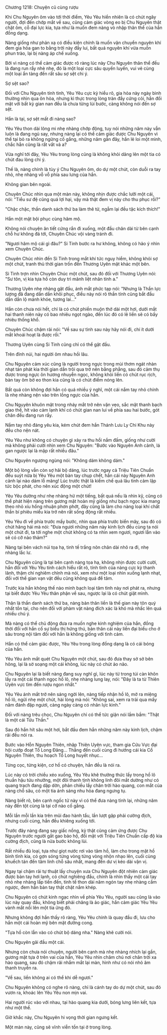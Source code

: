 




Chương 1218: Chuyện cũ cùng rượu


Khi Chu Nguyên ôm vào tới thời điểm, Yêu Yêu hiển nhiên là có chút ngây người, đợi đến chớp mắt về sau, cũng cảm giác vòng eo bị Chu Nguyên thật chặt ôm, cỗ đại lực kia, tựa như là muốn đem nàng vò nhập thân thể của hắn đồng dạng.

Nàng giống như phản xạ có điều kiện chính là muốn vận chuyển nguyên khí đem gia hỏa gan to bằng trời này đẩy lui, bất quá nguyên khí vừa muốn phun trào, lại bị nàng áp chế xuống.

Bởi vì nàng có thể cảm giác được rõ ràng lúc này Chu Nguyên thân thể đều là đang run rẩy nhè nhẹ, đó là một loại cực sâu quyến luyến, vui vẻ cùng một loại ẩn tàng đến rất sâu sợ sệt chi ý.

Sợ sệt sao?

Đối với Chu Nguyên tính tình, Yêu Yêu cực kỳ hiểu rõ, gia hỏa này ngày bình thường nhìn qua ôn hòa, nhưng kì thực trong lòng tràn đầy cứng cỏi, hắn đối mặt với bất kỳ gian nan đều là chưa từng lùi bước, càng không nói đến sợ sệt.

Hắn là tại, sợ sệt mất đi nàng sao?

Yêu Yêu thon dài lông mi nhẹ nhàng chớp động, tuy nói những năm này vẫn luôn là đang ngủ say, nhưng nàng lại có thể cảm giác được Chu Nguyên vì thế tại bỏ ra không ngừng cố gắng, những năm gần đây, hắn lẻ loi một mình, chắc hẳn cũng là rất vất vả a?

Vừa nghĩ tới đây, Yêu Yêu trong lòng cũng là không khỏi dâng lên một tia có chút đau lòng chi ý.

Thế là, nàng chính là tùy ý Chu Nguyên ôm, do dự một chút, còn duỗi ra tay nhỏ, nhẹ nhàng vỗ vỗ phía sau lưng của hắn.

Không gian bên ngoài.

Chuyên Chúc nhìn qua một màn này, không nhịn được chắc lưỡi một cái, nói: "Tiểu sư đệ cũng quá lợi hại, vậy mà thật đem vị này cho thu phục rồi?"

"Chậc chậc, thần danh sách thứ ba làm thê tử, ngẫm lại đều tặc kích thích!"

Hắn một mặt bội phục cùng hâm mộ.

Không nói chuyện ân tiết cứng rắn đi xuống, một đầu chân dài từ bên cạnh chỗ hư không đá tới, Chuyên Chúc vội vàng tránh đi.

"Ngươi hâm mộ cái gì đâu?" Si Tinh bước ra hư không, không có hảo ý nhìn xem Chuyên Chúc.

Chuyên Chúc nhìn đến Si Tinh trong mắt khí tức nguy hiểm, không khỏi sợ một chút, tranh thủ thời gian trốn đến Thương Uyên mặt khác một bên.

Si Tinh trợn nhìn Chuyên Chúc một chút, sau đó đối với Thương Uyên nói: "Sư tôn, vị kia tựa hồ còn duy trì mãnh liệt nhân tính a."

Thương Uyên nhẹ nhàng gật đầu, ánh mắt phức tạp nói: "Nhưng là Thần lực lượng đã đang dần dần khôi phục, điều này nói rõ thần tính cũng bắt đầu dần dần lộ mánh khóe, tương lai..."

Hắn còn chưa nói hết, chỉ là có chút phiền muộn thở dài một hơi, dưới mắt hai thanh niên này có bao nhiêu ngọt ngào, đến lúc đó có lẽ liền sẽ có bấy nhiêu thống khổ.

Chuyên Chúc chậm rãi nói: "Về sau sự tình sau này hãy nói đi, chí ít dưới mắt khoái hoạt là được rồi."

Thương Uyên cùng Si Tinh cũng chỉ có thể gật đầu.

Trên đỉnh núi, hai người ôm nhau hồi lâu.

Chu Nguyên cảm xúc cũng là người trong ngực trong mùi thơm ngát nhàn nhạt tán phát kia thời gian dần trôi qua trở nên bằng phẳng, sau đó cảm thụ được trong ngực ôn hương nhuyễn ngọc, không khỏi liền có chút rục rịch, bàn tay ôm bờ eo thon kia cũng là có chút điểm nóng lên.

Bất quá còn không đợi hắn có quá nhiều ý nghĩ, một cái nắm tay nhỏ chính là nhẹ nhàng nện vào trên lồng ngực của hắn.

Chu Nguyên khuôn mặt trong nháy mắt trở nên vặn vẹo, sắc mặt thanh bạch giao thế, hít vào cảm lạnh khí có chút gian nan lui về phía sau hai bước, gót chân đều đang run rẩy.

Nắm tay nhỏ đáng yêu kia, kém chút đem hắn Thánh Lưu Ly Chi Khu này đều cho nện nát.

Yêu Yêu như không có chuyện gì xảy ra thu hồi nắm đấm, giống như cười mà không phải cười nhìn xem Chu Nguyên: "Bước vào Nguyên Anh cảnh, lá gan ngược lại là mập rất nhiều đâu."

Chu Nguyên ngượng ngùng nói: "Không dám không dám."

Một bộ lòng vẫn còn sợ hãi bộ dáng, lúc trước ngay cả Triệu Tiên Chuẩn đều suýt nữa bị Yêu Yêu một bàn tay chụp chết, hắn cái này Nguyên Anh cảnh lại nào dám lỗ mãng! Lúc trước thật là kiềm chế quá lâu tình cảm lập tức bộc phát, cho nên xúc động một chút!

Yêu Yêu dường như nhẹ nhàng hừ một tiếng, bất quá nếu là nhìn kỹ, cũng có thể phát hiện nàng trên gương mặt hoàn mỹ giống như bạch ngọc kia mang theo nhỏ xíu hồng nhuận phơn phớt, đây cũng là làm cho nàng loại khí chất thần bí phiêu miểu kia trở nên rất sống động rất nhiều.

Yêu Yêu đi về phía trước mấy bước, nhìn qua phía trước biển mây, sau đó có chút hăng hái mà nói: "Đưa ngươi những năm này kinh lịch đều cùng ta nói một chút đi, ta tới nghe một chút không có ta nhìn xem ngươi, ngươi lẫn vào sẽ có cỡ nào thảm?"

Nàng tại bên vách núi tọa hạ, tinh tế trắng nõn chân dài nhô ra đi, nhẹ nhàng lắc lư.

Chu Nguyên cũng là tại bên cạnh nàng tọa hạ, không nhịn được cười cười, hắn đối với Yêu Yêu tính cách hiểu rất rõ, tính tình của nàng cực kỳ thanh lãnh, thậm chí nghiêm chỉnh mà nói, xem như một loại nhìn xuống lạnh nhạt, đối với thế gian vạn vật đều cũng không quá để tâm.

Trước kia hắn không thế nào minh bạch loại tâm tình này nơi phát ra, nhưng tại biết được Yêu Yêu thân phận về sau, ngược lại là có chút giật mình.

Thân là thần danh sách thứ ba, nàng bản thân liền là thế gian này tôn quý nhất tồn tại, cho nên đối với phàm vật nàng đích xác là khó mà nhấc lên quá nhiều chú ý.

Mà nàng có thể chủ động đưa ra muốn nghe kinh nghiệm của hắn, đồng thời đối với hắn cố sự biểu thị hứng thú, bản thân cái này liền đại biểu cho ở sâu trong nội tâm đối với hắn là không giống với tình cảm.

Hắn có thể cảm giác được, Yêu Yêu trong lòng đồng dạng là có cái bóng của hắn.

Yêu Yêu ánh mắt quét Chu Nguyên một chút, sau đó đưa thay sờ sờ bên hông, lại là sờ soạng một cái không, lúc này có chút ảo não.

Chu Nguyên lại là biết nàng đang suy nghĩ gì, lúc này từ trong túi càn khôn lấy ra một cái thanh ngọc hồ lô, nhẹ nhàng lung lay, nói: "Đây là ta từ Thiên Uyên vực tìm đến rượu ngon nhất."

Yêu Yêu ánh mắt trở nên sáng ngời lên, nàng tiếp nhận hồ lô, mở ra miệng hồ lô, ngửi nhẹ một chút, hài lòng mà nói: "Không sai, xem ra trải qua mấy năm đánh đập ngươi, càng ngày càng có nhãn lực kình."

Đối với nàng trêu chọc, Chu Nguyên chỉ có thể tức giận nói lầm bầm: "Thật là một cái Tửu Thần."

Sau đó hắn hít sâu một hơi, bắt đầu đem hắn những năm này kinh lịch, chậm rãi đều nói ra.

Bước vào Hỗn Nguyên Thiên, nhập Thiên Uyên vực, tham gia Cửu Vực đại hội cướp đoạt Tổ Long Đăng... Thẳng đến cuối cùng đi hướng cái kia Cổ Nguyên Thiên, thu hoạch Tổ Long huyết nhục...

Từng cọc, từng kiện, cơ hồ có chuyện, hắn đều là nói ra.

Lúc này có trời chiều xéo xuống, Yêu Yêu khẽ thưởng thức lấy trong hồ lô thuần hậu tửu nhưỡng, một đôi thanh tịnh không linh đôi mắt dường như có quang trạch đang dập dờn, phản chiếu lấy chân trời hào quang, con mắt của nàng chỗ sâu, có một tia ánh sáng nhu hòa đang ngưng tụ.

Nàng biết rõ, bên cạnh ngốc tử này vì có thể đưa nàng tỉnh lại, những năm này đến tột cùng là tại cỡ nào cố gắng.

Mỗi lần mỗi lần kia trên mũi đao hành tẩu, lần lượt gặp phải cường địch, nhưng cuối cùng, hắn đều khiêng xuống tới.

Trước đây nàng đang say giấc nồng, kỳ thật cũng cảm ứng được Chu Nguyên trước người gắt gao bảo hộ, đối mặt với Triệu Tiên Chuẩn cấp độ kia cường địch, cũng là nửa bước không lùi.

Rất nhiều đủ loại, tựa như giọt nước rơi vào tâm hồ, làm cho trong mặt hồ bình tĩnh kia, có gợn sóng từng vòng từng vòng nhộn nhạo lên, cuối cùng khuếch tán đến tâm linh chỗ sâu nhất, mang đến dư vị kéo dài vận vị.

Ngay tại chậm rãi tự thuật lấy chuyện xưa Chu Nguyên đột nhiên cảm giác được bàn tay hơi lạnh, có chút nghiêng đầu, chính là nhìn thấy một cái tay nhỏ nhẹ nhàng lấp tiến đến, tinh tế thon dài năm ngón tay nhẹ nhàng cầm ngược, đem hắn bàn tay thật chặt nắm khép.

Chu Nguyên có chút kinh ngạc nhìn về phía Yêu Yêu, người sau cũng là vào lúc này quay đầu, không biết phải chăng là ảo giác, hắn cảm giác Yêu Yêu vành mắt nổi lên một tia ửng đỏ.

Nhưng không đợi hắn thấy rõ ràng, Yêu Yêu chính là quay đầu đi, lưu cho hắn một cái hoàn mỹ bên mặt đường cong.

"Tựa hồ còn lẫn vào có chút bộ dáng nha." Nàng khẽ cười nói.

Chu Nguyên gãi đầu một cái.

Nhưng còn chưa nói chuyện, người bên cạnh mà nhẹ nhàng nhích lại gần, gương mặt tựa ở trên vai của hắn, Yêu Yêu nhìn chăm chú nơi chân trời xa hào quang, sau đó chậm rãi nhắm mắt lại màn, hình như có nói nhỏ âm thanh truyền ra.

"Về sau, liền không ai có thể khi dễ ngươi."

Chu Nguyên không có nghe rõ nàng, chỉ là cánh tay do dự một chút, sau đó vươn ra, khoác lên Yêu Yêu non mịn vai.

Hai người rúc vào với nhau, tại hào quang kia dưới, bóng lưng liên kết, tựa như một thể.

Giờ khắc này, Chu Nguyên hi vọng thời gian ngưng kết.

Một màn này, cũng sẽ vĩnh viễn tồn tại ở trong lòng.





